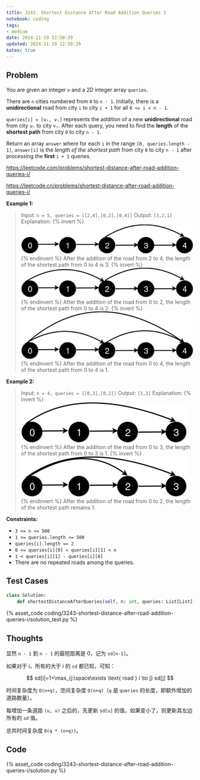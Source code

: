 ```yaml
---
title: 3243. Shortest Distance After Road Addition Queries I
notebook: coding
tags:
- medium
date: 2024-11-19 12:50:29
updated: 2024-11-19 12:50:29
katex: true
---
```

## Problem

You are given an integer `n` and a 2D integer array `queries`.

There are `n` cities numbered from `0` to `n - 1`. Initially, there is a **unidirectional** road from city `i` to city `i + 1` for all `0 <= i < n - 1`.

`queries[i] = [uᵢ, vᵢ]` represents the addition of a new **unidirectional** road from city `uᵢ` to city `vᵢ`. After each query, you need to find the **length** of the **shortest path** from city `0` to city `n - 1`.

Return an array `answer` where for each `i` in the range `[0, queries.length - 1]`, `answer[i]` is the _length of the shortest path_ from city `0` to city `n - 1` after processing the **first** `i + 1` queries.

<https://leetcode.com/problems/shortest-distance-after-road-addition-queries-i/>

<https://leetcode.cn/problems/shortest-distance-after-road-addition-queries-i/>

**Example 1:**

> Input: `n = 5, queries = [[2,4],[0,2],[0,4]]`
> Output: `[3,2,1]`
> Explanation:
> {% invert %}
![case1-1](3243-shortest-distance-after-road-addition-queries-i/case1-1.png)
{% endinvert %}
> After the addition of the road from 2 to 4, the length of the shortest path from 0 to 4 is 3.
> {% invert %}
![case1-2](3243-shortest-distance-after-road-addition-queries-i/case1-2.png)
{% endinvert %}
> After the addition of the road from 0 to 2, the length of the shortest path from 0 to 4 is 2.
> {% invert %}
![case1-3](3243-shortest-distance-after-road-addition-queries-i/case1-3.png)
{% endinvert %}
> After the addition of the road from 0 to 4, the length of the shortest path from 0 to 4 is 1.

**Example 2:**

> Input: `n = 4, queries = [[0,3],[0,2]]`
> Output: `[1,1]`
> Explanation:
> {% invert %}
![case2-1](3243-shortest-distance-after-road-addition-queries-i/case2-1.png)
{% endinvert %}
> After the addition of the road from 0 to 3, the length of the shortest path from 0 to 3 is 1.
> {% invert %}
![case2-2](3243-shortest-distance-after-road-addition-queries-i/case2-2.png)
{% endinvert %}
> After the addition of the road from 0 to 2, the length of the shortest path remains 1.

**Constraints:**

- `3 <= n <= 500`
- `1 <= queries.length <= 500`
- `queries[i].length == 2`
- `0 <= queries[i][0] < queries[i][1] < n`
- `1 < queries[i][1] - queries[i][0]`
- There are no repeated roads among the queries.

## Test Cases

``` python
class Solution:
    def shortestDistanceAfterQueries(self, n: int, queries: List[List[int]]) -> List[int]:
```

{% asset_code coding/3243-shortest-distance-after-road-addition-queries-i/solution_test.py %}

## Thoughts

显然 `n - 1` 到 `n - 1` 的最短距离是 0，记为 `sd[n-1]`。

如果对于 i，所有的大于 i 的 `sd` 都已知，可知：

$$
sd[i]=1+\max_{j:\space\exists \text{ road } i \to j} sd[j]
$$

时间复杂度为 `O(n+q)`，空间复杂度 `O(n+q)`（`q` 是 `queries` 的长度，即额外增加的道路数量）。

每增加一条道路 `(u, v)` 之后的，先更新 `sd[u]` 的值，如果变小了，则更新其左边所有的 `sd` 值。

总共时间复杂度 `O(q * (n+q))`。

## Code

{% asset_code coding/3243-shortest-distance-after-road-addition-queries-i/solution.py %}
